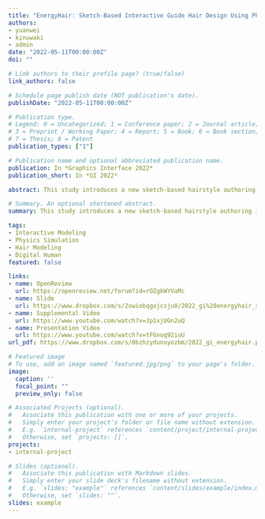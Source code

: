 ```yaml
---
title: "EnergyHair: Sketch-Based Interactive Guide Hair Design Using Physics-Inspired Energy"
authors:
- yuanwei
- kinuwaki
- admin
date: "2022-05-11T00:00:00Z"
doi: ""

# Link authors to their profile page? (true/false)
link_authors: false

# Schedule page publish date (NOT publication's date).
publishDate: "2022-05-11T00:00:00Z"

# Publication type.
# Legend: 0 = Uncategorized; 1 = Conference paper; 2 = Journal article;
# 3 = Preprint / Working Paper; 4 = Report; 5 = Book; 6 = Book section;
# 7 = Thesis; 8 = Patent
publication_types: ["1"]

# Publication name and optional abbreviated publication name.
publication: In *Graphics Interface 2022*
publication_short: In *GI 2022*

abstract: This study introduces a new sketch-based hairstyle authoring interface for virtual characters captured using multi-view stereo. Individual hairs are typically modeled by interpolating guide hairs, which are downsampled hair strands representing the overall hair shapes. Unlike conventional geometric modeling, we incorporate the physical properties of hairs, such as gravity, collision, and bending resistance, in guide hair modeling. The use of physics-related shape optimization in the interface allows natural-looking 3D hair shapes to be modeled from minimal user specifications. We provide an interactive sketch tool that allows the user to specify hair shapes from multiple viewing angles. Our interface generates feedback regarding how much a designed sketch conforms to the laws of physics, enabling the user to strike a balance between artistic intention and physical naturalness. We further introduce an automatic sketch suggestion system based on the hair orientation obtained using image filtering.

# Summary. An optional shortened abstract.
summary: This study introduces a new sketch-based hairstyle authoring interface for virtual characters captured using multi-view stereo. The use of physics-related shape optimization in the interface allows natural-looking 3D hair shapes to be modeled from minimal user specifications.

tags:
- Interactive Modeling
- Physics Simulation
- Hair Modeling
- Digital Human
featured: false

links:
- name: OpenReview
  url: https://openreview.net/forum?id=rOZgkWYVaMc
- name: Slide
  url: https://www.dropbox.com/s/2owiobqgojcsju0/2022_gi%20energyhair_slide.pdf?dl=0  
- name: Supplemental Video
  url: https://www.youtube.com/watch?v=Jp1xjUGn2uQ
- name: Presentation Video
  url: https://www.youtube.com/watch?v=tFGnoq92iuU  
url_pdf: https://www.dropbox.com/s/0bzhzydunuyozbm/2022_gi_energyhair.pdf?dl=0  

# Featured image
# To use, add an image named `featured.jpg/png` to your page's folder. 
image:
  caption: ''
  focal_point: ""
  preview_only: false

# Associated Projects (optional).
#   Associate this publication with one or more of your projects.
#   Simply enter your project's folder or file name without extension.
#   E.g. `internal-project` references `content/project/internal-project/index.md`.
#   Otherwise, set `projects: []`.
projects:
- internal-project

# Slides (optional).
#   Associate this publication with Markdown slides.
#   Simply enter your slide deck's filename without extension.
#   E.g. `slides: "example"` references `content/slides/example/index.md`.
#   Otherwise, set `slides: ""`.
slides: example
---
```


